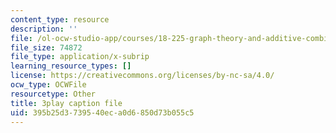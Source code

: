 ```yaml
---
content_type: resource
description: ''
file: /ol-ocw-studio-app/courses/18-225-graph-theory-and-additive-combinatorics-fall-2023/P3tGiT72APw_captions.vtt
file_size: 74872
file_type: application/x-subrip
learning_resource_types: []
license: https://creativecommons.org/licenses/by-nc-sa/4.0/
ocw_type: OCWFile
resourcetype: Other
title: 3play caption file
uid: 395b25d3-7395-40ec-a0d6-850d73b055c5
---
```

